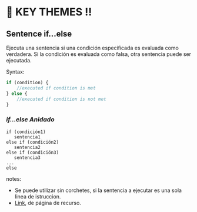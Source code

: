 # :loudspeaker: KEY THEMES :bangbang:
## Sentence if...else
Ejecuta una sentencia si una condición específicada es evaluada como verdadera. Si la condición es evaluada como falsa, otra sentencia puede ser ejecutada.

Syntax:
```javascript
if (condition) {
    //executed if condition is met
} else {
    //executed if condition is not met
}
```

### ***if...else Anidado***
```
if (condición1)
   sentencia1
else if (condición2)
   sentencia2
else if (condición3)
   sentencia3
...
else
```
notes:
- Se puede utilizar sin corchetes, si la sentencia a ejecutar es una sola linea de istruccion.
- [Link](https://developer.mozilla.org/es/docs/Web/JavaScript/Reference/Statements/if...else), de página de recurso. 